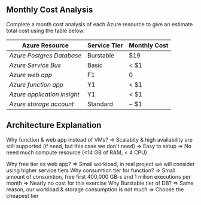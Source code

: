 ## Monthly Cost Analysis
Complete a month cost analysis of each Azure resource to give an estimate total cost using the table below:

| Azure Resource                 | Service Tier                | Monthly Cost |
| ------------                   | ------------                | ------------ |
| *Azure Postgres Database*      | Burstable                   | $19          |
| *Azure Service Bus*            | Basic                       | < $1         |
| *Azure web app*                | F1                          | 0            |
| *Azure function app*           | Y1                          | < $1         |
| *Azure application insight*    | Y1                          | < $1         |
| *Azure storage account*        | Standard                    | ~ $1         |


## Architecture Explanation
Why function & web app instead of VMs?
   => Scalabity & high availability are still supported (if need, but this case we don't need)
   => Easy to setup
   => No need much compute resource (<14 GB of RAM, < 4 CPU)

Why free tier os web app?
   => Small workload, in real project we will consider using higher service tiers
Why consumtion tier for function?
   => Small amount of consumtion, free first 400,000 GB-s and 1 milion executions per month
   => Nearly no cost for this exercise
Why Burstable tier of DB?
   => Same reason, our workload & storage consumption is not much
   => Choose the cheapest tier